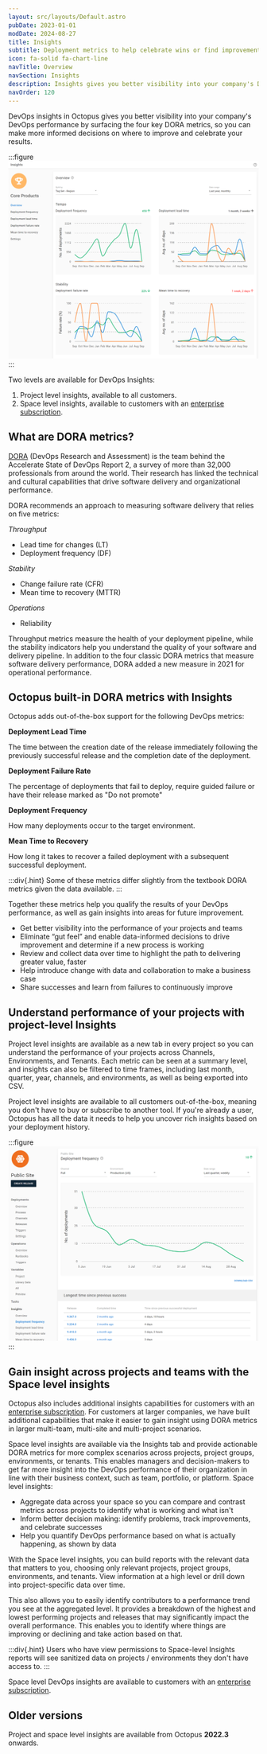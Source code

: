 ```yaml
---
layout: src/layouts/Default.astro
pubDate: 2023-01-01
modDate: 2024-08-27
title: Insights
subtitle: Deployment metrics to help celebrate wins or find improvements
icon: fa-solid fa-chart-line
navTitle: Overview
navSection: Insights
description: Insights gives you better visibility into your company's DevOps performance.
navOrder: 120
---
```


DevOps insights in Octopus gives you better visibility into your company's DevOps performance by surfacing the four key DORA metrics, so you can make more informed decisions on where to improve and celebrate your results.

:::figure
![The Overview page of Insights Reports](/docs/insights/images/overview.png)
:::

Two levels are available for DevOps Insights:

1. Project level insights, available to all customers.
2. Space level insights, available to customers with an [enterprise subscription](https://octopus.com/pricing).

## What are DORA metrics?

[DORA](https://dora.dev/) (DevOps Research and Assessment) is the team behind the Accelerate State of DevOps Report 2, a survey of more than 32,000 professionals from around the world. Their research has linked the technical and cultural capabilities that drive software delivery and organizational performance.

DORA recommends an approach to measuring software delivery that relies on five metrics:

_Throughput_

- Lead time for changes (LT)
- Deployment frequency (DF)

_Stability_

- Change failure rate (CFR)
- Mean time to recovery (MTTR)

_Operations_

- Reliability

Throughput metrics measure the health of your deployment pipeline, while the stability indicators help you understand the quality of your software and delivery pipeline. In addition to the four classic DORA metrics that measure software delivery performance, DORA added a new measure in 2021 for operational performance.

## Octopus built-in DORA metrics with Insights

Octopus adds out-of-the-box support for the following DevOps metrics:

**Deployment Lead Time**

The time between the creation date of the release immediately following the previously successful release and the completion date of the deployment.

**Deployment Failure Rate**

The percentage of deployments that fail to deploy, require guided failure or have their release marked as "Do not promote"

**Deployment Frequency**

How many deployments occur to the target environment.

**Mean Time to Recovery**

How long it takes to recover a failed deployment with a subsequent successful deployment.

:::div{.hint}
Some of these metrics differ slightly from the textbook DORA metrics given the data available.
:::

Together these metrics help you qualify the results of your DevOps performance, as well as gain insights into areas for future improvement.

- Get better visibility into the performance of your projects and teams
- Eliminate “gut feel” and enable data-informed decisions to drive improvement and determine if a new process is working
- Review and collect data over time to highlight the path to delivering greater value, faster
- Help introduce change with data and collaboration to make a business case
- Share successes and learn from failures to continuously improve

## Understand performance of your projects with project-level Insights

Project level insights are available as a new tab in every project so you can understand the performance of your projects across Channels, Environments, and Tenants. Each metric can be seen at a summary level, and insights can also be filtered to time frames, including last month, quarter, year, channels, and environments, as well as being exported into CSV.

Project level insights are available to all customers out-of-the-box, meaning you don't have to buy or subscribe to another tool. If you're already a user, Octopus has all the data it needs to help you uncover rich insights based on your deployment history.

:::figure
![Project Insights Deployment Frequency](/docs/insights/images/project.png)
:::

## Gain insight across projects and teams with the Space level insights

Octopus also includes additional insights capabilities for customers with an [enterprise subscription](https://octopus.com/pricing). For customers at larger companies, we have built additional capabilities that make it easier to gain insight using DORA metrics in larger multi-team, multi-site and multi-project scenarios.

Space level insights are available via the Insights tab and provide actionable DORA metrics for more complex scenarios across projects, project groups, environments, or tenants. This enables managers and decision-makers to get far more insight into the DevOps performance of their organization in line with their business context, such as team, portfolio, or platform. Space level insights:

- Aggregate data across your space so you can compare and contrast metrics across projects to identify what is working and what isn't
- Inform better decision making: identify problems, track improvements, and celebrate successes
- Help you quantify DevOps performance based on what is actually happening, as shown by data

With the Space level insights, you can build reports with the relevant data that matters to you, choosing only relevant projects, project groups, environments, and tenants. View information at a high level or drill down into project-specific data over time.

This also allows you to easily identify contributors to a performance trend you see at the aggregated level. It provides a breakdown of the highest and lowest performing projects and releases that may significantly impact the overall performance. This enables you to identify where things are improving or declining and take action based on that.

:::div{.hint}
Users who have view permissions to Space-level Insights reports will see sanitized data on projects / environments they don't have access to.
:::

Space level DevOps insights are available to customers with an [enterprise subscription](https://octopus.com/pricing).

## Older versions
Project and space level insights are available from Octopus **2022.3** onwards.